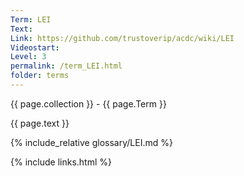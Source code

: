 ```yaml
---
Term: LEI
Text: 
Link: https://github.com/trustoverip/acdc/wiki/LEI
Videostart: 
Level: 3
permalink: /term_LEI.html
folder: terms
---
```


{{ page.collection }} - {{ page.Term }}

   {{ page.text }}

{% include_relative glossary/LEI.md %}

 {% include links.html %} 
